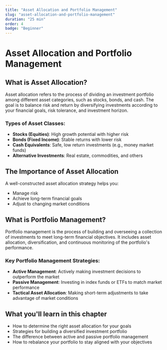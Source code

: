 ```yaml
---
title: "Asset Allocation and Portfolio Management"
slug: "asset-allocation-and-portfolio-management"
duration: "25 min"
order: 4
badge: "Beginner"
---
```


# Asset Allocation and Portfolio Management

## What is Asset Allocation?

Asset allocation refers to the process of dividing an investment portfolio among different asset categories, such as stocks, bonds, and cash. The goal is to balance risk and return by diversifying investments according to your financial goals, risk tolerance, and investment horizon.

### Types of Asset Classes:

- **Stocks (Equities)**: High growth potential with higher risk
- **Bonds (Fixed Income)**: Stable returns with lower risk
- **Cash Equivalents**: Safe, low return investments (e.g., money market funds)
- **Alternative Investments**: Real estate, commodities, and others

## The Importance of Asset Allocation

A well-constructed asset allocation strategy helps you:

- Manage risk
- Achieve long-term financial goals
- Adjust to changing market conditions

## What is Portfolio Management?

Portfolio management is the process of building and overseeing a collection of investments to meet long-term financial objectives. It includes asset allocation, diversification, and continuous monitoring of the portfolio's performance.

### Key Portfolio Management Strategies:

- **Active Management**: Actively making investment decisions to outperform the market
- **Passive Management**: Investing in index funds or ETFs to match market performance
- **Tactical Asset Allocation**: Making short-term adjustments to take advantage of market conditions

## What you'll learn in this chapter

- How to determine the right asset allocation for your goals
- Strategies for building a diversified investment portfolio
- The difference between active and passive portfolio management
- How to rebalance your portfolio to stay aligned with your objectives
